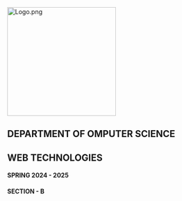  <img src="https://imgur.com/XakYOA5.png" alt="Logo.png" height="250">

## DEPARTMENT OF OMPUTER SCIENCE
## WEB TECHNOLOGIES
#### SPRING 2024 - 2025
#### SECTION - B
